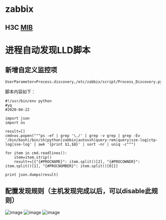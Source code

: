 # zabbix

## H3C [MIB](https://www.h3c.com/cn/d_200905/635750_30003_0.htm)


# 进程自动发现LLD脚本

## 新增自定义监控项
```
UserParameter=Process.discovery,/etc/zabbix/script/Process_Discovery.py
```
脚本内容如下：
```
#!/usr/bin/env python
#yq
#2020-04-22

import json
import os
 
result=[]
cmd=os.popen("""ps -ef | grep '\./' | grep -v grep | grep -Ev '/bin/bash|/bin/sh|python|zabbix|autossh|query-rem|query|sze-log|ctp-log|sse-log' | awk '{print $1,$8}' | sort -nr | uniq -c""")
 
for item in cmd.readlines():
    item=item.strip()
    result+=[{"{#PROCNAME}": item.split()[2], "{#PROCOWNER}": item.split()[1], "{#PROCNUMBER}": item.split()[0]}]
 
print json.dumps(result)
```
## 配置发现规则（主机发现完成以后，可以disable此规则）
![image](https://user-images.githubusercontent.com/26144773/119589747-0d784880-be06-11eb-8a87-63b2f790ecd9.png)
![image](https://user-images.githubusercontent.com/26144773/119589779-1d902800-be06-11eb-9372-662713dc48fe.png)
![image](https://user-images.githubusercontent.com/26144773/119589802-2b45ad80-be06-11eb-95a6-f553b1dac9e5.png)
